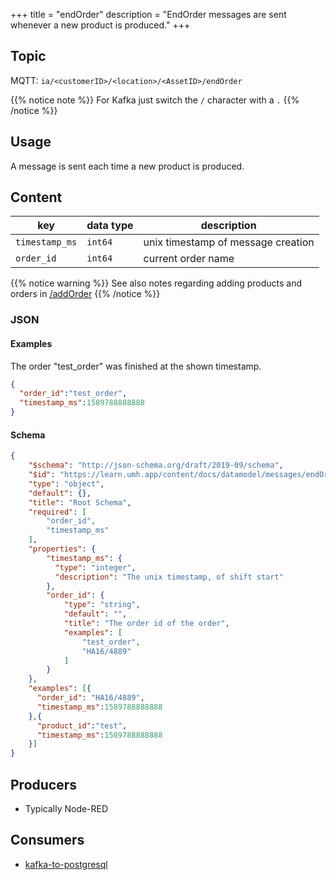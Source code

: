 +++
title = "endOrder"
description = "EndOrder messages are sent whenever a new product is produced."
+++

## Topic

MQTT: ``ia/<customerID>/<location>/<AssetID>/endOrder``

{{% notice note %}}
For Kafka just switch the `/` character with a `.`
{{% /notice %}}

## Usage

A message is sent each time a new product is produced.

## Content

| key            | data type | description                        |
|----------------|-----------|------------------------------------|
| `timestamp_ms` | `int64`   | unix timestamp of message creation |
| `order_id`     | `int64`   | current order name                 |


{{% notice warning %}}
See also notes regarding adding products and orders in [/addOrder](/docs/architecture/datamodel/messages/addorder)
{{% /notice %}}

### JSON

#### Examples

The order "test_order" was finished at the shown timestamp.

```json
{
  "order_id":"test_order",
  "timestamp_ms":1589788888888
}
```
#### Schema

```json
{
    "$schema": "http://json-schema.org/draft/2019-09/schema",
    "$id": "https://learn.umh.app/content/docs/datamodel/messages/endOrder.json",
    "type": "object",
    "default": {},
    "title": "Root Schema",
    "required": [
        "order_id",
        "timestamp_ms"
    ],
    "properties": {
        "timestamp_ms": {
          "type": "integer",
          "description": "The unix timestamp, of shift start"
        },
        "order_id": {
            "type": "string",
            "default": "",
            "title": "The order id of the order",
            "examples": [
                "test_order",
                "HA16/4889"
            ]
        }
    },
    "examples": [{
      "order_id": "HA16/4889",
      "timestamp_ms":1589788888888
    },{
      "product_id":"test",
      "timestamp_ms":1589788888888
    }]
}
```

## Producers

- Typically Node-RED

## Consumers

- [kafka-to-postgresql](/docs/core/kafka-to-postgresql)
